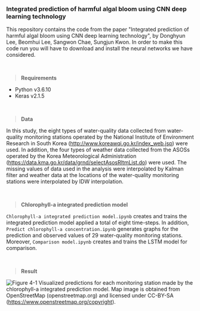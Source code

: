 ### Integrated prediction of harmful algal bloom using CNN deep learning technology

This repository contains the code from the paper "Integrated prediction of harmful algal bloom using CNN deep learning technology", by Donghyun Lee, Beomhui Lee, Sangwon Chae, Sungjun Kwon.
In order to make this code run you will have to download and install the neural networks we have considered.

<br />

> **Requirements**

* Python v3.6.10
* Keras v2.1.5

<br />

> **Data**

In this study, the eight types of water-quality data collected from water-quality monitoring stations operated by the National Institute of Environment Research in South Korea (http://www.koreawqi.go.kr/index_web.jsp) were used. In addition, the four types of weather data collected from the ASOSs operated by the Korea Meteorological Administration (https://data.kma.go.kr/data/grnd/selectAsosRltmList.do) were used. The missing values of data used in the analysis were interpolated by Kalman filter and weather data at the locations of the water-quality monitoring stations were interpolated by IDW interpolation.

<br />

> **Chlorophyll-a integrated prediction model**

`Chlorophyll-a integrated prediction model.ipynb` creates and trains the integrated prediction model applied a total of eight time-steps. In addition, `Predict chlorophyll-a concentration.ipynb` generates graphs for the prediction and observed values of 29 water-quality monitoring stations. Moreover, `Comparison model.ipynb` creates and trains the LSTM model for comparison. 

<br />

> **Result**

![Figure 4-1](https://user-images.githubusercontent.com/77565332/131963393-8be79613-7310-4e3b-9838-a98e37c708ed.png)
Visualized predictions for each monitoring station made by the chlorophyll-a integrated prediction model. Map image is obtained from OpenStreetMap (openstreetmap.org) and licensed under CC-BY-SA (https://www.openstreetmap.org/copyright).


